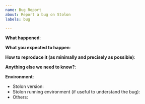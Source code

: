 ```yaml
---
name: Bug Report
about: Report a bug on Stolon
labels: bug

---
```


<!--

Please use this template while reporting a bug and provide as much info as possible. Not doing so may result in your bug not being addressed in a timely manner. Thanks!

**NOTE:** Please submit only bug reports. For other question or if unsure ask on the [Stolon Forum](https://talk.stolon.io)

-->


**What happened**:

**What you expected to happen**:

**How to reproduce it (as minimally and precisely as possible)**:

**Anything else we need to know?**:

**Environment**:
- Stolon version:
- Stolon running environment (if useful to understand the bug):
- Others:
